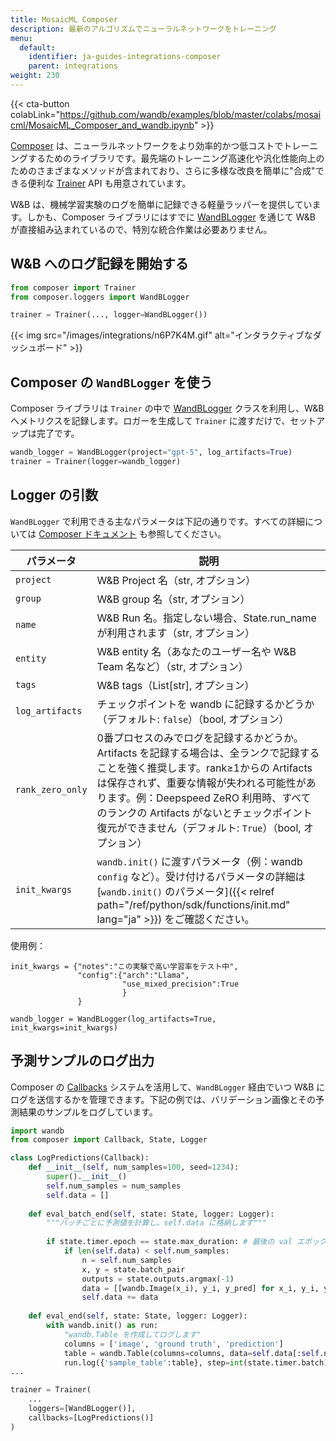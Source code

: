 ```yaml
---
title: MosaicML Composer
description: 最新のアルゴリズムでニューラルネットワークをトレーニング
menu:
  default:
    identifier: ja-guides-integrations-composer
    parent: integrations
weight: 230
---
```


{{< cta-button colabLink="https://github.com/wandb/examples/blob/master/colabs/mosaicml/MosaicML_Composer_and_wandb.ipynb" >}}

[Composer](https://github.com/mosaicml/composer) は、ニューラルネットワークをより効率的かつ低コストでトレーニングするためのライブラリです。最先端のトレーニング高速化や汎化性能向上のためのさまざまなメソッドが含まれており、さらに多様な改良を簡単に"合成"できる便利な [Trainer](https://docs.mosaicml.com/projects/composer/en/stable/trainer/using_the_trainer.html) API も用意されています。

W&B は、機械学習実験のログを簡単に記録できる軽量ラッパーを提供しています。しかも、Composer ライブラリにはすでに [WandBLogger](https://docs.mosaicml.com/projects/composer/en/stable/trainer/file_uploading.html#weights-biases-artifacts) を通じて W&B が直接組み込まれているので、特別な統合作業は必要ありません。

## W&B へのログ記録を開始する

```python
from composer import Trainer
from composer.loggers import WandBLogger

trainer = Trainer(..., logger=WandBLogger())
```

{{< img src="/images/integrations/n6P7K4M.gif" alt="インタラクティブなダッシュボード" >}}

## Composer の `WandBLogger` を使う

Composer ライブラリは `Trainer` の中で [WandBLogger](https://docs.mosaicml.com/projects/composer/en/stable/trainer/file_uploading.html#weights-biases-artifacts) クラスを利用し、W&B へメトリクスを記録します。ロガーを生成して `Trainer` に渡すだけで、セットアップは完了です。

```python
wandb_logger = WandBLogger(project="gpt-5", log_artifacts=True)
trainer = Trainer(logger=wandb_logger)
```

## Logger の引数

`WandBLogger` で利用できる主なパラメータは下記の通りです。すべての詳細については [Composer ドキュメント](https://docs.mosaicml.com/projects/composer/en/stable/api_reference/generated/composer.loggers.WandBLogger.html) も参照してください。

| パラメータ                       | 説明                                                                                                                                                                                                                                                                                                                                                                           |
| ------------------------------- | ----------------------------------------------------------------------------------------------------------------------------------------------------------------------------------------------------------------------------------------------------------------------------------------------------------------------------------------------------------------------- |
| `project`                 | W&B Project 名（str, オプション）
| `group`                   | W&B group 名（str, オプション）
| `name`                   |  W&B Run 名。指定しない場合、State.run_name が利用されます（str, オプション）
| `entity`                   | W&B entity 名（あなたのユーザー名や W&B Team 名など）（str, オプション）
| `tags`                   | W&B tags（List[str], オプション）
| `log_artifacts`                 | チェックポイントを wandb に記録するかどうか（デフォルト: `false`）（bool, オプション）|
| `rank_zero_only`         | 0番プロセスのみでログを記録するかどうか。Artifacts を記録する場合は、全ランクで記録することを強く推奨します。rank≥1からの Artifacts は保存されず、重要な情報が失われる可能性があります。例：Deepspeed ZeRO 利用時、すべてのランクの Artifacts がないとチェックポイント復元ができません（デフォルト: `True`）（bool, オプション）
| `init_kwargs`                   | `wandb.init()` に渡すパラメータ（例：wandb `config` など）。受け付けるパラメータの詳細は [`wandb.init()` のパラメータ]({{< relref path="/ref/python/sdk/functions/init.md" lang="ja" >}}) をご確認ください。

使用例：

```
init_kwargs = {"notes":"この実験で高い学習率をテスト中", 
               "config":{"arch":"Llama",
                         "use_mixed_precision":True
                         }
               }

wandb_logger = WandBLogger(log_artifacts=True, init_kwargs=init_kwargs)
```

## 予測サンプルのログ出力

Composer の [Callbacks](https://docs.mosaicml.com/projects/composer/en/stable/trainer/callbacks.html) システムを活用して、`WandBLogger` 経由でいつ W&B にログを送信するかを管理できます。下記の例では、バリデーション画像とその予測結果のサンプルをログしています。

```python
import wandb
from composer import Callback, State, Logger

class LogPredictions(Callback):
    def __init__(self, num_samples=100, seed=1234):
        super().__init__()
        self.num_samples = num_samples
        self.data = []
        
    def eval_batch_end(self, state: State, logger: Logger):
        """バッチごとに予測値を計算し、self.data に格納します"""
        
        if state.timer.epoch == state.max_duration: # 最後の val エポック時
            if len(self.data) < self.num_samples:
                n = self.num_samples
                x, y = state.batch_pair
                outputs = state.outputs.argmax(-1)
                data = [[wandb.Image(x_i), y_i, y_pred] for x_i, y_i, y_pred in list(zip(x[:n], y[:n], outputs[:n]))]
                self.data += data
            
    def eval_end(self, state: State, logger: Logger):
        with wandb.init() as run:
            "wandb.Table を作成してログします"
            columns = ['image', 'ground truth', 'prediction']
            table = wandb.Table(columns=columns, data=self.data[:self.num_samples])
            run.log({'sample_table':table}, step=int(state.timer.batch))         
...

trainer = Trainer(
    ...
    loggers=[WandBLogger()],
    callbacks=[LogPredictions()]
)
```